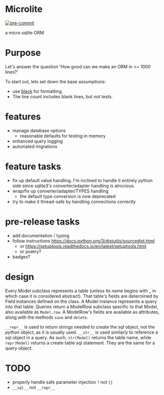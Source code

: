 # Microlite
[![pre-commit](https://img.shields.io/badge/pre--commit-enabled-brightgreen?logo=pre-commit&logoColor=white)](https://github.com/pre-commit/pre-commit)

a micro sqlite ORM

# Purpose
Let's answer the question 'How good can we make an ORM in <= 1000 lines?'


To start out, lets set down the base assumptions:
* use [black](https://pypi.org/project/black/) for formatting.
* The line count includes blank lines, but not tests.


# features
* manage database options
    * reasonable defaults for testing in memory
* enhanced query logging
* automated migrations

# feature tasks
* fix up default value handling. I'm inclined to handle it entirely python side
  since sqlite3's converter/adapter handling is atrocious.
* wrap/fix up converter/adapter/TYPES handling
    * the default type conversion is now deprecated
* try to make it thread-safe by handling connections correctly


# pre-release tasks
* add documentation / typing
* follow instructions https://docs.python.org/3/distutils/sourcedist.html
  * or https://setuptools.readthedocs.io/en/latest/setuptools.html
  * or poetry?
* badges?

# design
Every Model subclass represents a table (unless its name begins with _ in which case it is considered abstract).
That table's fields are determined by Field instances defined on the class.
A Model instance represents a query into that table.
Queries return a ModelRow subclass specific to that Model, also available as `Model.row`.
A ModelRow's fields are available as attributes, along with the methods `save` and `delete`.



`__repr__` is used to return strings needed to create the *sql* object, not the *python* object, as it is usually used.
`__str__` is used similarly to reference a sql object in a query. 
As such, `str(Model)` returns the table name, while `repr(Model)` returns a create table sql statement.
They are the same for a query object.

# TODO
* properly handle safe parameter injection `?` not `{}`
* `__sql__` not `__repr__`
